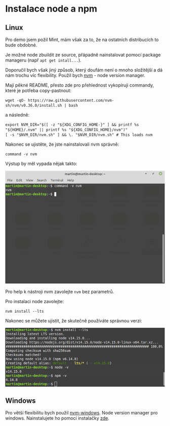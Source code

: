 # Instalace node a npm

## Linux
Pro demo jsem požil Mint, mám však za to, že na ostatních distribucích to bude obdobné.

Je možné node zbuildit ze source, přápadně nainstalovat pomocí package manageru (např `apt get intall...`).

Doporučil bych však jiný způsob, který doufám není o mnoho složitější a dá nám trochu víc flexibility.
Použil bych [nvm](https://github.com/nvm-sh/nvm) - node version manager.

Mají pěkné README, přesto zde pro přehlednost vykopíruji commandy, které je potřeba copy-pastnout:

```shell script
wget -qO- https://raw.githubusercontent.com/nvm-sh/nvm/v0.36.0/install.sh | bash
```

a následně:

```shell script
export NVM_DIR="$([ -z "${XDG_CONFIG_HOME-}" ] && printf %s "${HOME}/.nvm" || printf %s "${XDG_CONFIG_HOME}/nvm")"
[ -s "$NVM_DIR/nvm.sh" ] && \. "$NVM_DIR/nvm.sh" # This loads nvm
```

Nakonec se ujistěte, že jste nainstalovali nvm správně:
```
command -v nvm
```

Výstup by měl vypada nějak takto:

![nvm success](nvm_success.png)

Pro help k nástroji nvm zavolejte `nvm` bez parametrů.

Pro instalaci node zavolejte:
```shell script
nvm install --lts
```
Nakonec se můžete ujistit, že skutečně používáte správnou verzi:

![nvm install](nvm_install.png)

## Windows
Pro větší flexibilitu bych použil [nvm-windows](https://github.com/coreybutler/nvm-windows). Node version manager pro windows.
Nainstalujete ho pomocí instalačky [zde](https://github.com/coreybutler/nvm-windows/releases/download/1.1.7/nvm-setup.zip).


